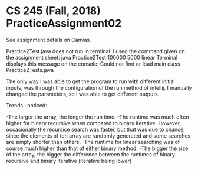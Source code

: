 # CS 245 (Fall, 2018) PracticeAssignment02

See assignment details on Canvas.

Practice2Test.java does not run in terminal. I used the command given on the assignment sheet: java Practice2Test 100000 5000 linear
Terminal displays this message on the console: Could not find or load main class Practice2Tests.java

The only way I was able to get the program to run with different initial inputs, was through the configuration of the run method of intellij.
I manually changed the parameters, so I was able to get different outputs.

Trends I noticed:

-The larger the array, the longer the run time.
-The runtime was much often higher for binary recursive when compared to binary iterative. However, occasionally the recursice search was faster,
 but that was due to chance, since the elements of teh array are randomly generated and some searches are simply shorter than others.
-The runtime for linear searching was of course much higher than that of either binary method.
-The bigger the size of the array, the bigger the difference between the runtimes of binary recursive and binary iterative (iterative being lower)